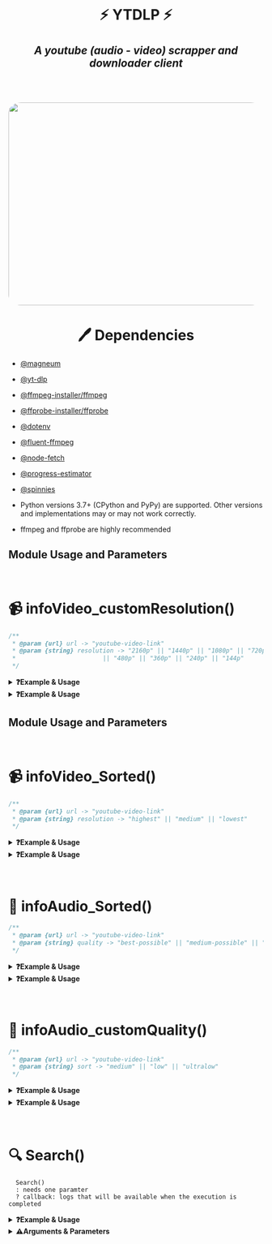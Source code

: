 <h1 align="center"><b>⚡ YTDLP ⚡</b></h1>
<h2 align="center" ><i>A youtube (audio - video) scrapper and downloader client</i></h2>
<br></br>
<p align="center">
  <img src="https://i.postimg.cc/j2ktjrwr/Liquid-You-Tube.gif" height="400" width="600" style="border-radius:5%"/>
</p>

<h1 align="center"><b>🖊️ Dependencies</b></h1>

- [@magneum](https://www.github.com/magneum)
- [@yt-dlp](https://github.com/yt-dlp/yt-dlp)
- [@ffmpeg-installer/ffmpeg](https://github.com/kribblo/node-ffmpeg-installer#readme)
- [@ffprobe-installer/ffprobe](https://github.com/SavageCore/node-ffprobe-installer#readme)
- [@dotenv](https://github.com/motdotla/dotenv#readme)
- [@fluent-ffmpeg](https://github.com/fluent-ffmpeg/node-fluent-ffmpeg#readme)
- [@node-fetch](https://github.com/yt-dlp/yt-dlp)
- [@progress-estimator](https://github.com/bvaughn/progress-estimator#readme)
- [@spinnies](https://github.com/jcarpanelli/spinnies#readme)

- Python versions 3.7+ (CPython and PyPy) are supported. Other versions and implementations may or may not work correctly.
- ffmpeg and ffprobe are highly recommended

<!-- "◎☱☱☱☱☱☱☱☱☱☱☱☱☱☱☱☱☱☱☱☱☱☱☱☱☱☱☱☱☱☱☱☱☱☱☱[ ву mågneum ]☱☱☱☱☱☱☱☱☱☱☱☱☱☱☱☱☱☱☱☱☱☱☱☱☱☱☱☱☱☱☱◎" -->

## Module Usage and Parameters

<br><h1 align="left"><b>📹 infoVideo_customResolution()</b></h1>

```js
/**
 * @param {url} url -> "youtube-video-link"
 * @param {string} resolution -> "2160p" || "1440p" || "1080p" || "720p"
 *                        || "480p" || "360p" || "240p" || "144p"
 */
```

<details>
<summary><b>❓Example & Usage</b></summary>
<p>

#### ❤️ for coding

```js
import { infoVideo_customResolution } from "ytdlp";

let resolution = "2160p";
const url = "https://youtu.be/TpdapO9QGRo";

// Promise method
infoVideo_customResolution(url, resolution)
  .then((data) => console.log(data))
  .catch((e) => console.log(e));

// async/await method
(async () => {
  const data = await infoVideo_customResolution(url, resolution).catch((e) =>
    console.log(e)
  );
  console.log(data);
})();
```

</p>
</details>

<details>
<summary><b>❓Example & Usage</b></summary>
<p>

### Output Layout

```js
// Promise method output
✓ Obtaining:   2.3 secs
{
  type: '2160p',
  url: 'https://(server-generated-random-link).com'
}
Done in 2.65s.

// async/await method output
✓ Obtaining:   2.4 secs
{
  type: '2160p',
  url: 'https://(server-generated-random-link).com'
}
Done in 2.65s.
```

</p>
</details>

<!-- "◎☱☱☱☱☱☱☱☱☱☱☱☱☱☱☱☱☱☱☱☱☱☱☱☱☱☱☱☱☱☱☱☱☱☱☱[ ву mågneum ]☱☱☱☱☱☱☱☱☱☱☱☱☱☱☱☱☱☱☱☱☱☱☱☱☱☱☱☱☱☱☱◎" -->

## Module Usage and Parameters

<br><h1 align="left"><b>📹 infoVideo_Sorted()</b></h1>

```js
/**
 * @param {url} url -> "youtube-video-link"
 * @param {string} resolution -> "highest" || "medium" || "lowest"
 */
```

<details>
<summary><b>❓Example & Usage</b></summary>
<p>

#### ❤️ for coding

```js
import { infoVideo_Sorted } from "ytdlp";

let quality = "highest";
const url = "https://youtu.be/TpdapO9QGRo";

// Promise method
infoVideo_Sorted(url, quality)
  .then((data) => console.log(data))
  .catch((e) => console.log(e));

// async/await method
(async () => {
  const data = await infoVideo_Sorted(url, quality).catch((e) =>
    console.log(e)
  );
  console.log(data);
})();
```

</p>
</details>

<details>
<summary><b>❓Example & Usage</b></summary>
<p>

### Output Layout

```js
// Promise method output
✓ Obtaining:   2.4 secs
{
  type: 'highest possible',
  url: 'https://(server-generated-random-link).com'
}
Done in 2.64s.

// async/await method output
✓ Obtaining:   2.4 secs
{
  type: 'highest possible',
  url: 'https://(server-generated-random-link).com'
}
Done in 2.64s.
```

</p>
</details>
<!-- "◎☱☱☱☱☱☱☱☱☱☱☱☱☱☱☱☱☱☱☱☱☱☱☱☱☱☱☱☱☱☱☱☱☱☱☱[ ву mågneum ]☱☱☱☱☱☱☱☱☱☱☱☱☱☱☱☱☱☱☱☱☱☱☱☱☱☱☱☱☱☱☱◎" -->

<br><h1 align="left"><b>📢 infoAudio_Sorted()</b></h1>

```js
/**
 * @param {url} url -> "youtube-video-link"
 * @param {string} quality -> "best-possible" || "medium-possible" || "lowest-possible"
 */
```

<details>
<summary><b>❓Example & Usage</b></summary>
<p>

#### ❤️ for coding

```js
import { infoAudio_Sorted } from "ytdlp";

let quality = "best-possible";
const url = "https://youtu.be/TpdapO9QGRo";

// Promise method
infoAudio_Sorted(url, quality)
  .then((data) => console.log(data))
  .catch((e) => console.log(e));

// async/await method
(async () => {
  const data = await infoAudio_Sorted(url, quality).catch((e) =>
    console.log(e)
  );
  console.log(data);
})();
```

</p>
</details>

<details>
<summary><b>❓Example & Usage</b></summary>
<p>

### Output Layout

```js
// Promise method output
✓ Obtaining:   2.3 secs
{
  quality: 'best-possible',
  resolution: 'audio only',
  url: 'https://(server-generated-random-link).com'
}
Done in 2.62s.

// async/await method output
✓ Obtaining:   2.4 secs
{
  quality: 'best-possible',
  resolution: 'audio only',
  url: 'https://(server-generated-random-link).com'
}
Done in 2.62s.
```

</p>
</details>
<!-- "◎☱☱☱☱☱☱☱☱☱☱☱☱☱☱☱☱☱☱☱☱☱☱☱☱☱☱☱☱☱☱☱☱☱☱☱[ ву mågneum ]☱☱☱☱☱☱☱☱☱☱☱☱☱☱☱☱☱☱☱☱☱☱☱☱☱☱☱☱☱☱☱◎" -->

<br><h1 align="left"><b>📢 infoAudio_customQuality()</b></h1>

```js
/**
 * @param {url} url -> "youtube-video-link"
 * @param {string} sort -> "medium" || "low" || "ultralow"
 */
```

<details>
<summary><b>❓Example & Usage</b></summary>
<p>

#### ❤️ for coding

```js
import { infoAudio_customQuality } from "ytdlp";

let sort = "medium";
const url = "https://youtu.be/TpdapO9QGRo";

// Promise method
infoAudio_customQuality(url, sort)
  .then((data) => console.log(data))
  .catch((e) => console.log(e));

// async/await method
(async () => {
  const data = await infoAudio_customQuality(url, sort).catch((e) =>
    console.log(e)
  );
  console.log(data);
})();
```

</p>
</details>

<details>
<summary><b>❓Example & Usage</b></summary>
<p>

### Output Layout

```js
// Promise method output
✓ Obtaining:   2.4 secs
{
  type: 'medium',
  resolution: 'audio only',
  url: 'https://(server-generated-random-link).com'
}
Done in 2.68s.

// async/await method output
✓ Obtaining:   2.4 secs
{
  type: 'medium',
  resolution: 'audio only',
  url: 'https://(server-generated-random-link).com'
}
Done in 2.68s.
```

</p>
</details>
<!-- "◎☱☱☱☱☱☱☱☱☱☱☱☱☱☱☱☱☱☱☱☱☱☱☱☱☱☱☱☱☱☱☱☱☱☱☱[ ву mågneum ]☱☱☱☱☱☱☱☱☱☱☱☱☱☱☱☱☱☱☱☱☱☱☱☱☱☱☱☱☱☱☱◎" -->

<br><h1 align="left"><b>🔍 Search()</b></h1>

```
  Search()
  : needs one paramter
  ? callback: logs that will be available when the execution is completed

```

<details>
<summary><b>❓Example & Usage</b></summary>
<p>

#### ❤️ for coding

```js
import { Search } from "ytdlp";

let url = "https://youtu.be/PVjiKRfKpPI?list=RDPVjiKRfKpPI";
Search(url, async function (data) {
  console.log(data);
});

Search(url, async (data) => console.log(data));
```

#### 🎊 Output from the function

```json
{
  "header": "◎☱☱☱☱[ ву mågneum ]☱☱☱☱◎",
  "status": true,
  "api": "https://bit.ly/magneum",
  "uuid": "c8739db6-1808-4c12-a5c1-fe0e8854350c",
  "query": "https://youtu.be/PVjiKRfKpPI?list=RDPVjiKRfKpPI",
  "apiCalled": "14-03-2023 04:56:45",
  "title": "Janet Jackson - You Want This",
  "videoId": "utxsSg1n_SQ",
  "uploadedOn": "12 years ago",
  "views": 2903297,
  "durationString": "5:18",
  "durationSeconds": 318,
  "authorName": "Janet Jackson",
  "authorChannel": "https://youtube.com/channel/UCz8ZHx5wFQpXWywaL2uqevw",
  "videoLink": "https://youtube.com/watch?v=utxsSg1n_SQ",
  "thumbnail": "https://i.ytimg.com/vi/utxsSg1n_SQ/hq720.jpg",
  "description": "#JanetJackson Music video by Janet Jackson performing You Want This. (P) 2006 Virgin Records America, Inc.. All rights ...",
  "footer": "◎☱☱☱☱☱☱☱☱☱☱☱☱☱☱☱☱☱☱◎"
}
```

</p>
</details>

<details>
<summary><b>⚠️Arguments & Parameters</b></summary>

#### ❤️ for coding

<p>

| Parameter                  | Usage                          | Arg[]        |
| :------------------------- | :----------------------------- | :----------- |
| `song-name or youtube-url` | Search("songName/youtubeUrl"); | **Required** |

</p>
</details>

<!-- "◎☱☱☱☱☱☱☱☱☱☱☱☱☱☱☱☱☱☱☱☱☱☱☱☱☱☱☱☱☱☱☱☱☱☱☱[ ву mågneum ]☱☱☱☱☱☱☱☱☱☱☱☱☱☱☱☱☱☱☱☱☱☱☱☱☱☱☱☱☱☱☱◎" -->
